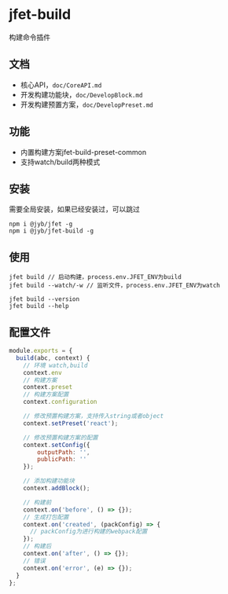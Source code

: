 # jfet-build

构建命令插件

## 文档

- 核心API，`doc/CoreAPI.md`
- 开发构建功能块，`doc/DevelopBlock.md`
- 开发构建预置方案，`doc/DevelopPreset.md`

## 功能

- 内置构建方案jfet-build-preset-common
- 支持watch/build两种模式

## 安装

需要全局安装，如果已经安装过，可以跳过

```shell
npm i @jyb/jfet -g
npm i @jyb/jfet-build -g
```

## 使用

```shell
jfet build // 启动构建，process.env.JFET_ENV为build
jfet build --watch/-w // 监听文件，process.env.JFET_ENV为watch

jfet build --version
jfet build --help
```

## 配置文件

```javascript
module.exports = {
  build(abc, context) {
    // 环境 watch,build
    context.env
    // 构建方案
    context.preset
    // 构建方案配置
    context.configuration

    // 修改预置构建方案，支持传入string或者object
    context.setPreset('react');

    // 修改预置构建方案的配置
    context.setConfig({
        outputPath: '',
        publicPath: ''
    });

    // 添加构建功能块
    context.addBlock();

    // 构建前
    context.on('before', () => {});
    // 生成打包配置
    context.on('created', (packConfig) => {
      // packConfig为进行构建的webpack配置
    });
    // 构建后
    context.on('after', () => {});
    // 错误
    context.on('error', (e) => {});
  }
};
```
